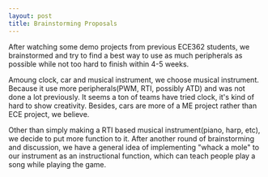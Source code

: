 ```yaml
---
layout: post
title: Brainstorming Proposals
---
```


After watching some demo projects from previous ECE362 students, we brainstormed and try to find a best way to use as much peripherals as possible while not too hard to finish within 4-5 weeks.

Amoung clock, car and musical instrument, we choose musical instrument. Because it use more peripherals(PWM, RTI, possibly ATD) and was not done a lot previously. It seems a ton of teams have tried clock, it's kind of hard to show creativity. Besides, cars are more of a ME project rather than ECE project, we believe. 

Other than simply making a RTI based musical instrument(piano, harp, etc), we decide to put more function to it. After another round of brainstorming and discussion, we have a general idea of implementing "whack a mole" to our instrument as an instructional function, which can teach people play a song while playing the game.

